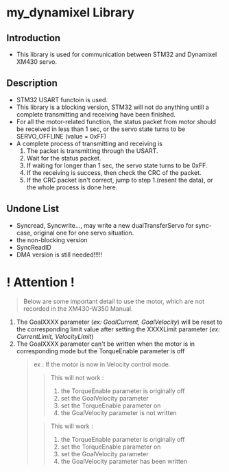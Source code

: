 # my_dynamixel Library

## Introduction

- This library is used for communication between STM32 and Dynamixel XM430 servo.

## Description

- STM32 USART functoin is used.
- This library is a blocking version, STM32 will not do anything untill a complete transmitting and receiving have been finished.
- For all the motor-related function, the status packet from motor should be received in less than 1 sec, or the servo state turns to be SERVO_OFFLINE (value = 0xFF)
- A complete process of transmitting and receiving is
  1. The packet is transmitting through the USART.
  2. Wait for the status packet.
  3. If waiting for longer than 1 sec, the servo state turns to be 0xFF.
  4. If the receiving is success, then check the CRC of the packet.
  5. If the CRC packet isn't correct, jump to step 1.(resent the data), or the whole process is done here.

## Undone List

- Syncread, Syncwrite..., may write a new dualTransferServo for sync-case, original one for one servo situation.
- the non-blocking version
- SyncReadID
- DMA version is still needed!!!!!

# ! Attention !

> Below are some important detail to use the motor, which are not recorded in the XM430-W350 Manual.

1. The GoalXXXX parameter (_ex: GoalCurrent, GoalVelocity_) will be reset to the corresponding limit value after setting the XXXXLimit parameter (_ex: CurrentLimit, VelocityLimit_)
2. The GoalXXXX parameter can't be written when the motor is in corresponding mode but the TorqueEnable parameter is off
   > ex : If the motor is now in Velocity control mode.
   >
   > > This will not work :
   > >
   > > 1. the TorqueEnable parameter is originally off
   > > 2. set the GoalVelocity parameter
   > > 3. set the TorqueEnable parameter on
   > > 4. the GoalVelocity parameter is not written
   >
   > > This will work :
   > >
   > > 1. the TorqueEnable parameter is originally off
   > > 2. set the TorqueEnable parameter on
   > > 3. set the GoalVelocity parameter
   > > 4. the GoalVelocity parameter has been written
